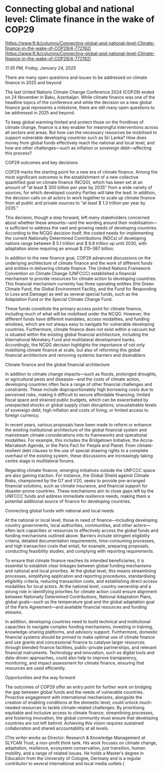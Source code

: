 # Connecting global and national level: Climate finance in the wake of COP29

[https://www.ft.lk/columns/Connecting-global-and-national-level-Climate-finance-in-the-wake-of-COP29/4-772192](https://www.ft.lk/columns/Connecting-global-and-national-level-Climate-finance-in-the-wake-of-COP29/4-772192)

*11:35 PM, Friday, January 24, 2025*

There are many open questions and issues to be addressed on climate finance in 2025 and beyond

The last United Nations Climate Change Conference 2024 (COP29) ended on 24 November in Baku, Azerbaijan. While climate finance was one of the headline topics of the conference and while the decision on a new global finance goal represents a milestone, there are still many open questions to be addressed in 2025 and beyond.

To keep global warming limited and protect those on the frontlines of climate change, finance is a key enabler for meaningful interventions across all sectors and areas. But how can the necessary resources be mobilised to support vulnerable developing countries such as Sri Lanka? How does money from global funds effectively reach the national and local level, and how are other challenges—such as inflation or sovereign debt—affecting this process?

COP29 outcomes and key decisions

COP29 marks the starting point for a new era of climate finance. Among the most significant outcomes is the establishment of a new collective quantified goal on climate finance (NCQG), which has been set at an amount of “at least $ 300 billion per year by 2035” from a wide variety of sources, for which developed country Parties will take the lead. In addition, the decision calls on all actors to work together to scale up climate finance from all public and private sources to “at least $ 1.3 trillion per year by 2035.”

This decision, though a step forward, left many stakeholders concerned about whether these amounts—and the wording around their mobilisation—is sufficient to address the vast and growing needs of developing countries. According to the NCQG decision itself, the costed needs for implementing the current Nationally Determined Contributions (NDCs) of developing nations range between $ 5.1 trillion and $ 6.8 trillion up until 2030, with adaptation alone requiring an annual $ 215–387 billion.

In addition to the new finance goal, COP29 advanced discussions on the underlying architecture of climate finance and the work of different funds and entities in delivering climate finance. The United Nations Framework Convention on Climate Change (UNFCCC) established a financial mechanism to provide resources for climate action to developing countries. This financial mechanism currently has three operating entities (the Green Climate Fund, the Global Environment Facility, and the Fund for Responding to Loss and Damage) as well as several special funds, such as the Adaptation Fund or the Special Climate Change Fund.

These funds constitute the primary access point for climate finance, including much of what will be mobilised under the NCQG. However, the different funds have different mandates, access modalities, and funding windows, which are not always easy to navigate for vulnerable developing countries. Furthermore, climate finance does not exist within a vacuum but is situated within the existing global financial architecture, including the International Monetary Fund and multilateral development banks. Accordingly, the NCQG decision highlights the importance of not only mobilising climate finance at scale, but also of reforming this global financial architecture and removing systemic barriers and disenablers.

Climate finance and the global financial architecture

In addition to climate change impacts—such as floods, prolonged droughts, or agricultural pests and diseases—and the costs of climate action, developing countries often face a range of other financial challenges and constraints. These include disproportionately high borrowing costs due to perceived risks, making it difficult to secure affordable financing; limited fiscal space and strained public budgets, which can be exacerbated by unexpected shocks or global supply chain disruptions; unsustainable levels of sovereign debt; high inflation and costs of living; or limited access to foreign currency.

In recent years, various proposals have been made to reform or enhance the existing institutional architecture of the global financial system and mainstream climate considerations into its frameworks and operational modalities. For example, this includes the Bridgetown Initiative, the Accra-Marrakesh Agenda, or the Paris Pact for People and Planet. From climate-resilient debt clauses to the use of special drawing rights to a complete overhaul of the existing system, these discussions are increasingly taking centre stage in multilateral forums.

Regarding climate finance, emerging initiatives outside the UNFCCC space are also gaining traction. For instance, the Global Shield against Climate Risks, championed by the G7 and V20, seeks to provide pre-arranged financial solutions, such as climate insurance, and financial support for disaster-prone countries. These mechanisms aim to close gaps left by the UNFCCC funds and address immediate resilience needs, making them a potential additional source of finance for developing countries.

Connecting global funds with national and local needs

At the national or local level, those in need of finance—including developing country governments, local authorities, communities, and other actors—often lack capacities or resources to effectively access the global funds and funding mechanisms outlined above. Barriers include stringent eligibility criteria, detailed documentation requirements, time-consuming processes, and high transaction costs that entail, for example, preparing proposals, conducting feasibility studies, and complying with reporting requirements.

To ensure that climate finance reaches its intended beneficiaries, it is essential to establish clear linkages between global funding mechanisms and national and local priorities. At the global level, this means streamlining processes, simplifying application and reporting procedures, standardising eligibility criteria, reducing transaction costs, and establishing direct access modalities for local actors. At the national level, country ownership and a strong role in identifying priorities for climate action could ensure alignment between Nationally Determined Contributions, National Adaptation Plans, global goals—such as the temperature goal and the global adaptation goal of the Paris Agreement—and available financial resources and funding streams.

In addition, developing countries need to build technical and institutional capacities to navigate complex funding mechanisms, investing in training, knowledge-sharing platforms, and advisory support. Furthermore, domestic financial systems should be primed to make optimal use of climate finance and use grants and concessional finance to catalyse larger resources through blended finance facilities, public-private partnerships, and relevant financial instruments. Technology and innovation, such as digital tools and data-driven approaches, could also help to improve transparency, monitoring, and impact assessment for climate finance, ensuring that resources are used efficiently.

Opportunities and the way forward

The outcomes of COP29 offer an entry point for further work on bridging the gap between global funds and the needs of vulnerable countries. Proactive engagement with international mechanisms, alongside the creation of enabling conditions at the domestic level, could unlock much-needed resources to tackle climate-related challenges. By prioritising equitable and inclusive access to climate finance, streamlining processes, and fostering innovation, the global community must ensure that developing countries are not left behind. Achieving this vision requires sustained collaboration and shared accountability at all levels.

(The writer works as Director: Research & Knowledge Management at SLYCAN Trust, a non-profit think tank. His work focuses on climate change, adaptation, resilience, ecosystem conservation, just transition, human mobility, and a range of related issues. He holds a Master’s degree in Education from the University of Cologne, Germany and is a regular contributor to several international and local media outlets.)

